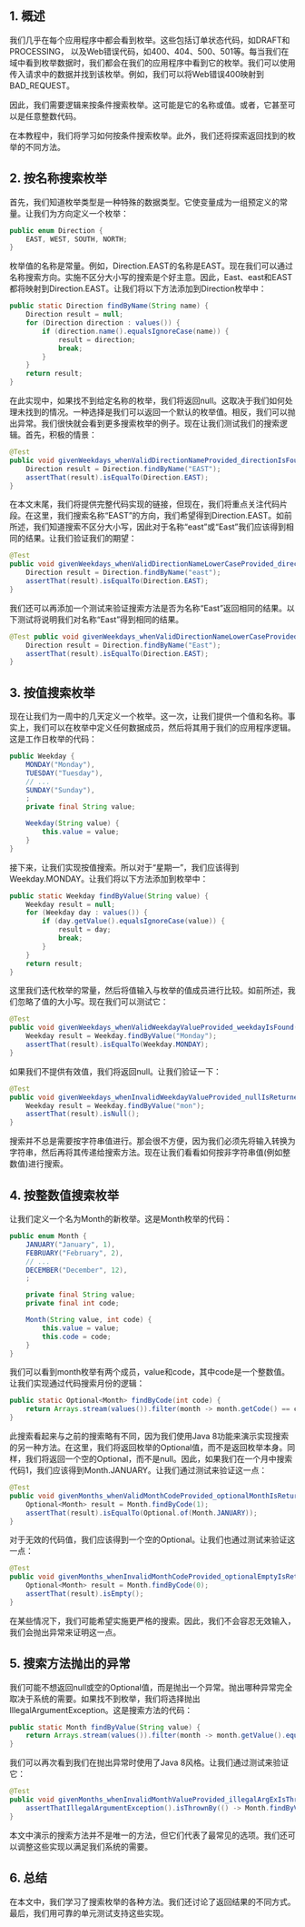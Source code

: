 ## 1. 概述

我们几乎在每个应用程序中都会看到枚举。这些包括订单状态代码，如DRAFT和PROCESSING， 以及Web错误代码，如400、404、500、501等。每当我们在域中看到枚举数据时，我们都会在我们的应用程序中看到它的枚举。我们可以使用传入请求中的数据并找到该枚举。例如，我们可以将Web错误400映射到BAD_REQUEST。

因此，我们需要逻辑来按条件搜索枚举。这可能是它的名称或值。或者，它甚至可以是任意整数代码。

在本教程中，我们将学习如何按条件搜索枚举。此外，我们还将探索返回找到的枚举的不同方法。

## 2. 按名称搜索枚举

首先，我们知道枚举类型是一种特殊的数据类型。它使变量成为一组预定义的常量。让我们为方向定义一个枚举：

```java
public enum Direction {
    EAST, WEST, SOUTH, NORTH;
}
```

枚举值的名称是常量。例如，Direction.EAST的名称是EAST。现在我们可以通过名称搜索方向。实施不区分大小写的搜索是个好主意。因此，East、east和EAST都将映射到Direction.EAST。让我们将以下方法添加到Direction枚举中：

```java
public static Direction findByName(String name) {
    Direction result = null;
    for (Direction direction : values()) {
        if (direction.name().equalsIgnoreCase(name)) {
            result = direction;
            break;
        }
    }
    return result;
}
```

在此实现中，如果找不到给定名称的枚举，我们将返回null。这取决于我们如何处理未找到的情况。一种选择是我们可以返回一个默认的枚举值。相反，我们可以抛出异常。我们很快就会看到更多搜索枚举的例子。现在让我们测试我们的搜索逻辑。首先，积极的情景：

```java
@Test
public void givenWeekdays_whenValidDirectionNameProvided_directionIsFound() {
    Direction result = Direction.findByName("EAST");
    assertThat(result).isEqualTo(Direction.EAST);
}
```

在本文末尾，我们将提供完整代码实现的链接，但现在，我们将重点关注代码片段。在这里，我们搜索名称“EAST”的方向，我们希望得到Direction.EAST。如前所述，我们知道搜索不区分大小写，因此对于名称“east”或“East”我们应该得到相同的结果。让我们验证我们的期望：

```java
@Test
public void givenWeekdays_whenValidDirectionNameLowerCaseProvided_directionIsFound() {
    Direction result = Direction.findByName("east");
    assertThat(result).isEqualTo(Direction.EAST);
}
```

我们还可以再添加一个测试来验证搜索方法是否为名称“East”返回相同的结果。以下测试将说明我们对名称“East”得到相同的结果。

```java
@Test public void givenWeekdays_whenValidDirectionNameLowerCaseProvided_directionIsFound() { 
    Direction result = Direction.findByName("East"); 
    assertThat(result).isEqualTo(Direction.EAST); 
}
```

## 3. 按值搜索枚举

现在让我们为一周中的几天定义一个枚举。这一次，让我们提供一个值和名称。事实上，我们可以在枚举中定义任何数据成员，然后将其用于我们的应用程序逻辑。这是工作日枚举的代码：

```java
public Weekday {
    MONDAY("Monday"),
    TUESDAY("Tuesday"),
    // ...
    SUNDAY("Sunday"),
    ;
    private final String value;

    Weekday(String value) {
        this.value = value;
    }
}
```

接下来，让我们实现按值搜索。所以对于“星期一”，我们应该得到Weekday.MONDAY。让我们将以下方法添加到枚举中：

```java
public static Weekday findByValue(String value) {
    Weekday result = null;
    for (Weekday day : values()) {
        if (day.getValue().equalsIgnoreCase(value)) {
            result = day;
            break;
        }
    }
    return result;
}
```

这里我们迭代枚举的常量，然后将值输入与枚举的值成员进行比较。如前所述，我们忽略了值的大小写。现在我们可以测试它：

```java
@Test
public void givenWeekdays_whenValidWeekdayValueProvided_weekdayIsFound() {
    Weekday result = Weekday.findByValue("Monday");
    assertThat(result).isEqualTo(Weekday.MONDAY);
}
```

如果我们不提供有效值，我们将返回null。让我们验证一下：

```java
@Test
public void givenWeekdays_whenInvalidWeekdayValueProvided_nullIsReturned() {
    Weekday result = Weekday.findByValue("mon");
    assertThat(result).isNull();
}
```

搜索并不总是需要按字符串值进行。那会很不方便，因为我们必须先将输入转换为字符串，然后再将其传递给搜索方法。现在让我们看看如何按非字符串值(例如整数值)进行搜索。

## 4. 按整数值搜索枚举

让我们定义一个名为Month的新枚举。这是Month枚举的代码：

```java
public enum Month {
    JANUARY("January", 1),
    FEBRUARY("February", 2),
    // ...
    DECEMBER("December", 12),
    ;

    private final String value;
    private final int code;

    Month(String value, int code) {
        this.value = value;
        this.code = code;
    }
}
```

我们可以看到month枚举有两个成员，value和code，其中code是一个整数值。让我们实现通过代码搜索月份的逻辑：

```java
public static Optional<Month> findByCode(int code) {
    return Arrays.stream(values()).filter(month -> month.getCode() == code).findFirst();
}
```

此搜索看起来与之前的搜索略有不同，因为我们使用Java 8功能来演示实现搜索的另一种方法。在这里，我们将返回枚举的Optional值，而不是返回枚举本身。同样，我们将返回一个空的Optional，而不是null。因此，如果我们在一个月中搜索代码1，我们应该得到Month.JANUARY。让我们通过测试来验证这一点：

```java
@Test
public void givenMonths_whenValidMonthCodeProvided_optionalMonthIsReturned() {
    Optional<Month> result = Month.findByCode(1);
    assertThat(result).isEqualTo(Optional.of(Month.JANUARY));
}
```

对于无效的代码值，我们应该得到一个空的Optional。让我们也通过测试来验证这一点：

```java
@Test
public void givenMonths_whenInvalidMonthCodeProvided_optionalEmptyIsReturned() {
    Optional<Month> result = Month.findByCode(0);
    assertThat(result).isEmpty();
}
```

在某些情况下，我们可能希望实施更严格的搜索。因此，我们不会容忍无效输入，我们会抛出异常来证明这一点。

## 5. 搜索方法抛出的异常

我们可能不想返回null或空的Optional值，而是抛出一个异常。抛出哪种异常完全取决于系统的需要。如果找不到枚举，我们将选择抛出IllegalArgumentException。这是搜索方法的代码：

```java
public static Month findByValue(String value) {
    return Arrays.stream(values()).filter(month -> month.getValue().equalsIgnoreCase(value)).findFirst().orElseThrow(IllegalArgumentException::new);
}
```

我们可以再次看到我们在抛出异常时使用了Java 8风格。让我们通过测试来验证它：

```java
@Test
public void givenMonths_whenInvalidMonthValueProvided_illegalArgExIsThrown() {
    assertThatIllegalArgumentException().isThrownBy(() -> Month.findByValue("Jan"));
}
```

本文中演示的搜索方法并不是唯一的方法，但它们代表了最常见的选项。我们还可以调整这些实现以满足我们系统的需要。

## 6. 总结

在本文中，我们学习了搜索枚举的各种方法。我们还讨论了返回结果的不同方式。最后，我们用可靠的单元测试支持这些实现。